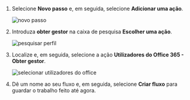 1. Selecione **Novo passo** e, em seguida, selecione **Adicionar uma ação**.
   
    ![novo passo](media/modern-approvals/select-sharepoint-add-action.png)
2. Introduza **obter gestor** na caixa de pesquisa **Escolher uma ação**.
   
    ![pesquisar perfil](media/modern-approvals/search-for-profile.png)
3. Localize e, em seguida, selecione a ação **Utilizadores do Office 365 - Obter gestor**.
   
    ![selecionar utilizadores do office](media/modern-approvals/select-my-profile.png)
4. Dê um nome ao seu fluxo e, em seguida, selecione **Criar fluxo** para guardar o trabalho feito até agora.

